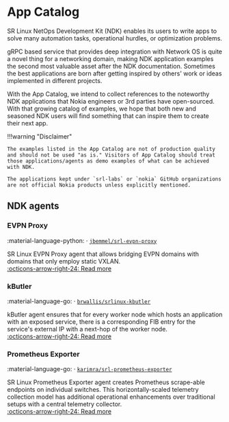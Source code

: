 # App Catalog

SR Linux NetOps Development Kit (NDK) enables its users to write apps to solve many automation tasks, operational hurdles, or optimization problems.

gRPC based service that provides deep integration with Network OS is quite a novel thing for a networking domain, making NDK application examples the second most valuable asset after the NDK documentation. Sometimes the best applications are born after getting inspired by others' work or ideas implemented in different projects.

With the App Catalog, we intend to collect references to the noteworthy NDK applications that Nokia engineers or 3rd parties have open-sourced. With that growing catalog of examples, we hope that both new and seasoned NDK users will find something that can inspire them to create their next app.

!!!warning "Disclaimer"

    The examples listed in the App Catalog are not of production quality and should not be used "as is." Visitors of App Catalog should treat those applications/agents as demo examples of what can be achieved with NDK.

    The applications kept under `srl-labs` or `nokia` GitHub organizations are not official Nokia products unless explicitly mentioned.

## NDK agents
### EVPN Proxy
:material-language-python: · [`jbemmel/srl-evpn-proxy`](https://github.com/jbemmel/srl-evpn-proxy)

SR Linux EVPN Proxy agent that allows bridging EVPN domains with domains that only employ static VXLAN.  
[:octicons-arrow-right-24: Read more](evpn-proxy.md)

### kButler
:material-language-go: · [`brwallis/srlinux-kbutler`](https://github.com/brwallis/srlinux-kbutler)

kButler agent ensures that for every worker node which hosts an application with an exposed service, there is a corresponding FIB entry for the service's external IP with a next-hop of the worker node.  
[:octicons-arrow-right-24: Read more](kbutler.md)

### Prometheus Exporter
:material-language-go: · [`karimra/srl-prometheus-exporter`](https://github.com/karimra/srl-prometheus-exporter)

SR Linux Prometheus Exporter agent creates Prometheus scrape-able endpoints on individual switches. This horizontally-scaled telemetry collection model has additional operational enhancements over traditional setups with a central telemetry collector.  
[:octicons-arrow-right-24: Read more](srl-prom-exporter.md)